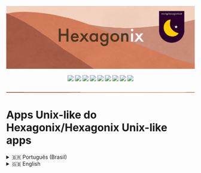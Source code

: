 <p align="center">
<img src="https://github.com/hexagonix/Doc/blob/main/Img/banner.png">
</p>

<div align="center">

![](https://img.shields.io/github/license/hexagonix/Unix-Apps.svg)
![](https://img.shields.io/github/stars/hexagonix/Unix-Apps.svg)
![](https://img.shields.io/github/issues/hexagonix/Unix-Apps.svg)
![](https://img.shields.io/github/issues-closed/hexagonix/Unix-Apps.svg)
![](https://img.shields.io/github/issues-pr/hexagonix/Unix-Apps.svg)
![](https://img.shields.io/github/issues-pr-closed/hexagonix/Unix-Apps.svg)
![](https://img.shields.io/github/downloads/hexagonix/Unix-Apps/total.svg)
![](https://img.shields.io/github/release/hexagonix/Unix-Apps.svg)
[![](https://img.shields.io/twitter/follow/hexagonixOS.svg?style=social&label=Follow%20%40HexagonixOS)](https://twitter.com/hexagonixOS)

</div>

<!-- Vai funcionar como <hr> -->

<img src="https://github.com/hexagonix/Doc/blob/main/Img/hr.png" width="100%" height="2px" />

# Apps Unix-like do Hexagonix/Hexagonix Unix-like apps

<details title="Português (Brasil)" align='left'>
<br>
<summary align='left'>🇧🇷 Português (Brasil)</summary>

# Aplicativos e utilitários do Hexagonix

<div align="justify">

Este repositório contém os aplicativos e utilitários padrão do Hexagonix.

</div>

## Utilitários incluidos

<div align="justify">

Diversos utilitários no padrão Unix estão incluidos até o momento. São eles:

* cat
* clear
* cowsay
* cp
* date
* echo
* file
* free
* init
* login
* ls
* man
* mount
* ps
* rm
* sh
* su
* top
* uname
* whoami

Outros utilitários são exclusivos do Hexagonix. São eles:

* htop (versão alternativa de top)
* energia (controle de estado energético)
* hash (shell alternativo)
* lshapp (lê e exibe informações de imagens HAPP)

</div>

</details>

<details title="English" align='left'>
<br>
<summary align='left'>🇬🇧 English</summary>

# Hexagonix apps and utilities

<div align="justify">

This repository contains the standard Hexagonix applications and utilities.

</div>

## Utilities included

<div align="justify">

Several Unix-standard utilities are included so far. Are they:

* cat
* clear
* cowsay
* cp
* date
* echo
* file
* free
* init
* login
* ls
* man
* mount
* ps
* rm
* sh
* su
* top
* uname
* whoami

Other utilities are exclusive to Hexagonix. Are they:

* htop (alternate version of top)
* energia (energy state control)
* hash (alternate shell)
* lshapp (reads and displays information from HAPP images)

</div>

</details>

<!--

Versão deste arquivo: 1.0

-->
